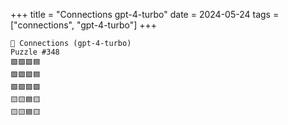 +++
title = "Connections gpt-4-turbo"
date = 2024-05-24
tags = ["connections", "gpt-4-turbo"]
+++

```text
🤖 Connections (gpt-4-turbo) 
Puzzle #348
🟩🟩🟩🟦
🟩🟩🟩🟦
🟩🟩🟩🟩
🟨🟨🟦🟨
🟨🟨🟦🟨
```
